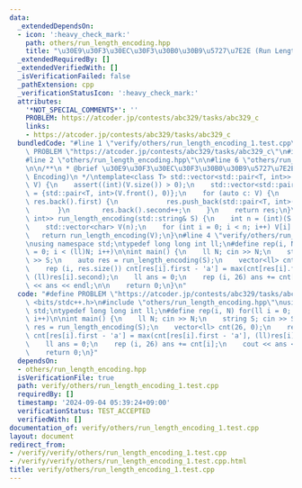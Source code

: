 ```yaml
---
data:
  _extendedDependsOn:
  - icon: ':heavy_check_mark:'
    path: others/run_length_encoding.hpp
    title: "\u30E9\u30F3\u30EC\u30F3\u30B0\u30B9\u5727\u7E2E (Run Length Encoding)"
  _extendedRequiredBy: []
  _extendedVerifiedWith: []
  _isVerificationFailed: false
  _pathExtension: cpp
  _verificationStatusIcon: ':heavy_check_mark:'
  attributes:
    '*NOT_SPECIAL_COMMENTS*': ''
    PROBLEM: https://atcoder.jp/contests/abc329/tasks/abc329_c
    links:
    - https://atcoder.jp/contests/abc329/tasks/abc329_c
  bundledCode: "#line 1 \"verify/others/run_length_encoding_1.test.cpp\"\n#define\
    \ PROBLEM \"https://atcoder.jp/contests/abc329/tasks/abc329_c\"\n#include <bits/stdc++.h>\n\
    #line 2 \"others/run_length_encoding.hpp\"\n\n#line 6 \"others/run_length_encoding.hpp\"\
    \n\n/**\n * @brief \u30E9\u30F3\u30EC\u30F3\u30B0\u30B9\u5727\u7E2E (Run Length\
    \ Encoding)\n */\ntemplate<class T> std::vector<std::pair<T, int>> run_length_encoding(std::vector<T>&\
    \ V) {\n    assert((int)(V.size()) > 0);\n    std::vector<std::pair<T, int>> res\
    \ = {std::pair<T, int>(V.front(), 0)};\n    for (auto c: V) {\n        if (c !=\
    \ res.back().first) {\n            res.push_back(std::pair<T, int>(c, 0));\n \
    \       }\n        res.back().second++;\n    }\n    return res;\n}\n\nstd::vector<std::pair<char,\
    \ int>> run_length_encoding(std::string& S) {\n    int n = (int)(S.size());\n\
    \    std::vector<char> V(n);\n    for (int i = 0; i < n; i++) V[i] = S[i];\n \
    \   return run_length_encoding(V);\n}\n#line 4 \"verify/others/run_length_encoding_1.test.cpp\"\
    \nusing namespace std;\ntypedef long long int ll;\n#define rep(i, N) for(ll i\
    \ = 0; i < (ll)N; i++)\n\nint main() {\n    ll N; cin >> N;\n    string S; cin\
    \ >> S;\n    auto res = run_length_encoding(S);\n    vector<ll> cnt(26, 0);\n\
    \    rep (i, res.size()) cnt[res[i].first - 'a'] = max(cnt[res[i].first - 'a'],\
    \ (ll)res[i].second);\n    ll ans = 0;\n    rep (i, 26) ans += cnt[i];\n    cout\
    \ << ans << endl;\n\n    return 0;\n}\n"
  code: "#define PROBLEM \"https://atcoder.jp/contests/abc329/tasks/abc329_c\"\n#include\
    \ <bits/stdc++.h>\n#include \"others/run_length_encoding.hpp\"\nusing namespace\
    \ std;\ntypedef long long int ll;\n#define rep(i, N) for(ll i = 0; i < (ll)N;\
    \ i++)\n\nint main() {\n    ll N; cin >> N;\n    string S; cin >> S;\n    auto\
    \ res = run_length_encoding(S);\n    vector<ll> cnt(26, 0);\n    rep (i, res.size())\
    \ cnt[res[i].first - 'a'] = max(cnt[res[i].first - 'a'], (ll)res[i].second);\n\
    \    ll ans = 0;\n    rep (i, 26) ans += cnt[i];\n    cout << ans << endl;\n\n\
    \    return 0;\n}"
  dependsOn:
  - others/run_length_encoding.hpp
  isVerificationFile: true
  path: verify/others/run_length_encoding_1.test.cpp
  requiredBy: []
  timestamp: '2024-09-04 05:39:24+09:00'
  verificationStatus: TEST_ACCEPTED
  verifiedWith: []
documentation_of: verify/others/run_length_encoding_1.test.cpp
layout: document
redirect_from:
- /verify/verify/others/run_length_encoding_1.test.cpp
- /verify/verify/others/run_length_encoding_1.test.cpp.html
title: verify/others/run_length_encoding_1.test.cpp
---
```

